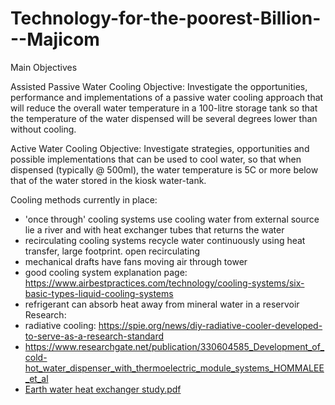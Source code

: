 # Technology-for-the-poorest-Billion---Majicom
Main Objectives

Assisted Passive Water Cooling
Objective: Investigate the opportunities, performance and implementations of a passive water cooling approach that will reduce the overall water temperature in a 100-litre storage tank so that the temperature of the water dispensed will be several degrees lower than without cooling.

Active Water Cooling
Objective: Investigate strategies, opportunities and possible implementations that can be used to cool water, so that when dispensed (typically @ 500ml), the water temperature is 5C or more below that of the water stored in the kiosk water-tank.

Cooling methods currently in place:
- 'once through' cooling systems use cooling water from external source lie a river and with heat exchanger tubes that returns the water
- recirculating cooling systems recycle water continuously using heat transfer, large footprint. open recirculating
- mechanical drafts have fans moving air through tower
- good cooling system explanation page: https://www.airbestpractices.com/technology/cooling-systems/six-basic-types-liquid-cooling-systems
- refrigerant can absorb heat away from mineral water in a reservoir
Research:
- radiative cooling: https://spie.org/news/diy-radiative-cooler-developed-to-serve-as-a-research-standard
- https://www.researchgate.net/publication/330604585_Development_of_cold-hot_water_dispenser_with_thermoelectric_module_systems_HOMMALEE_et_al
- [Earth water heat exchanger study.pdf](https://github.com/user-attachments/files/20281119/Earth.water.heat.exchanger.study.pdf)
